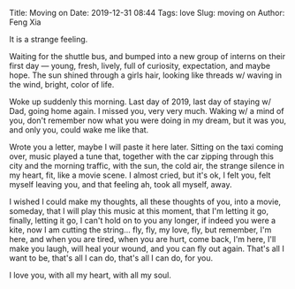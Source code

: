 Title: Moving on
Date: 2019-12-31 08:44
Tags: love
Slug: moving on
Author: Feng Xia

It is a strange feeling. 

Waiting for the shuttle bus, and bumped into a new group of interns on
their first day &mdash; young, fresh, lively, full of curiosity,
expectation, and maybe hope. The sun shined through a girls hair,
looking like threads w/ waving in the wind, bright, color of life.

Woke up suddenly this morning. Last day of 2019, last day of staying
w/ Dad, going home again. I missed you, very very much. Waking w/ a
mind of you, don't remember now what you were doing in my dream, but
it was you, and only you, could wake me like that. 

Wrote you a letter, maybe I will paste it here later. Sitting on the
taxi coming over, music played a tune that, together with the car
zipping through this city and the morning traffic, with the sun, the
cold air, the strange silence in my heart, fit, like a movie scene. I
almost cried, but it's ok, I felt you, felt myself leaving you, and
that feeling ah, took all myself, away.

I wished I could make my thoughts, all these thoughts of you, into a
movie, someday, that I will play this music at this moment, that I'm
letting it go, finally, letting it go, I can't hold on to you any
longer, if indeed you were a kite, now I am cutting the string... fly,
fly, my love, fly, but remember, I'm here, and when you are tired,
when you are hurt, come back, I'm here, I'll make you laugh, will heal
your wound, and you can fly out again. That's all I want to be, that's
all I can do, that's all I can do, for you.

I love you, with all my heart, with all my soul.
